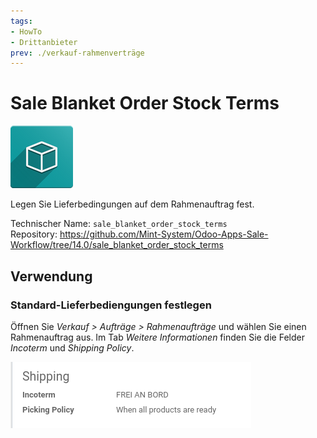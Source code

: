 ```yaml
---
tags:
- HowTo
- Drittanbieter
prev: ./verkauf-rahmenverträge
---
```

# Sale Blanket Order Stock Terms
![icon_oms_box](assets/icon_oms_box.png)

Legen Sie Lieferbedingungen auf dem Rahmenauftrag fest. 

Technischer Name: `sale_blanket_order_stock_terms`\
Repository: <https://github.com/Mint-System/Odoo-Apps-Sale-Workflow/tree/14.0/sale_blanket_order_stock_terms>

## Verwendung

### Standard-Lieferbediengungen festlegen

Öffnen Sie *Verkauf > Aufträge > Rahmenaufträge* und wählen Sie einen Rahmenauftrag aus. Im Tab *Weitere Informationen* finden Sie die Felder *Incoterm* und *Shipping Policy*.

![](assets/Sale%20Blanket%20Order%20Stock%20Terms.png)